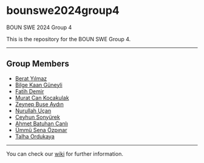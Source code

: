 # bounswe2024group4
BOUN SWE 2024 Group 4

This is the repository for the BOUN SWE Group 4.

---

## Group Members
* [Berat Yılmaz](https://github.com/bounswe/bounswe2024group4/wiki/Berat-Yılmaz)
* [Bilge Kaan Güneyli](https://github.com/bounswe/bounswe2024group4/wiki/Bilge-Kaan-Güneyli)
* [Fatih Demir](https://github.com/bounswe/bounswe2024group4/wiki/Fatih-Demir)
* [Murat Can Kocakulak](https://github.com/bounswe/bounswe2024group4/wiki/Murat-Can-Kocakulak)
* [Zeynep Buse Aydın](https://github.com/bounswe/bounswe2024group4/wiki/Zeynep-Buse-Ayd%C4%B1n)
* [Nurullah Uçan](https://github.com/bounswe/bounswe2024group4/wiki/Nurullah-Uçan)
* [Ceyhun Sonyürek](https://github.com/bounswe/bounswe2024group4/wiki/Ceyhun-Sonyürek)
* [Ahmet Batuhan Canlı](https://github.com/bounswe/bounswe2024group4/wiki/Ahmet-Batuhan-Canlı)
* [Ümmü Sena Özpınar](https://github.com/bounswe/bounswe2024group4/wiki/%C3%9Cmm%C3%BC-Sena-%C3%96zp%C4%B1nar)
* [Talha Ordukaya](https://github.com/bounswe/bounswe2024group4/wiki/Talha-Ordukaya)

---

You can check our [wiki](https://github.com/bounswe/bounswe2024group4/wiki) for further information.